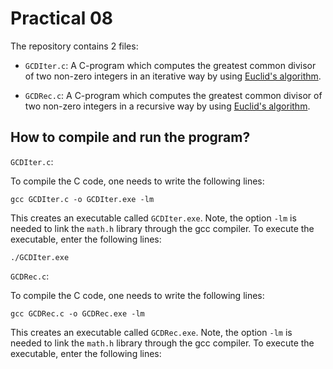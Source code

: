 # Practical 08

The repository contains 2 files:

* `GCDIter.c`: A C-program which computes the greatest common divisor of two non-zero integers in an iterative way by using [Euclid's algorithm](https://en.wikipedia.org/wiki/Euclidean_algorithm). 

* `GCDRec.c`: A C-program which computes the greatest common divisor of two non-zero integers in a recursive way by using [Euclid's algorithm](https://en.wikipedia.org/wiki/Euclidean_algorithm). 

## How to compile and run the program?

`GCDIter.c`: 

To compile the C code, one needs to write the following lines:
```
gcc GCDIter.c -o GCDIter.exe -lm
```
This creates an executable called `GCDIter.exe`. Note, the option `-lm` is needed to link the `math.h` library through the gcc compiler. To execute the executable, enter the following lines:

```
./GCDIter.exe
```

`GCDRec.c`:

To compile the C code, one needs to write the following lines:
```
gcc GCDRec.c -o GCDRec.exe -lm
```
This creates an executable called `GCDRec.exe`. Note, the option `-lm` is needed to link the `math.h` library through the gcc compiler. To execute the executable, enter the following lines:
